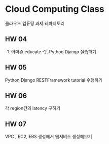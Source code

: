 # Cloud Computing Class
클라우드 컴퓨팅 과제 레파지토리

## HW 04
-1. 아마존 educate 
-2. Python Django 실습하기

## HW 05
Python Django RESTFramework tutorial 수행하기

## HW 06
각 region간의 latency 구하기

## HW 07
VPC , EC2, EBS 생성해서 웹서비스 생성해보기
